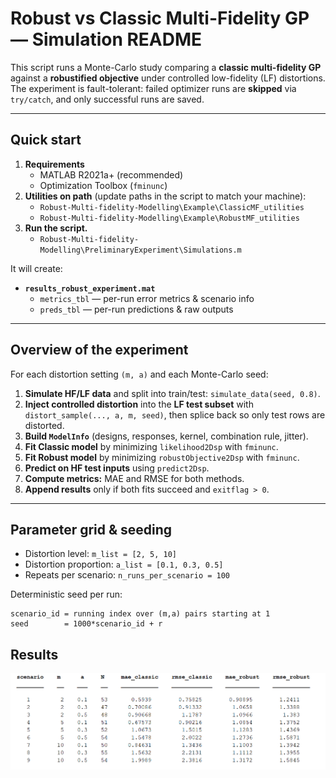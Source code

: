 # Robust vs Classic Multi-Fidelity GP — Simulation README

This script runs a Monte-Carlo study comparing a **classic multi-fidelity GP** against a **robustified objective** under controlled low-fidelity (LF) distortions. The experiment is fault-tolerant: failed optimizer runs are **skipped** via `try/catch`, and only successful runs are saved.

---

## Quick start

1. **Requirements**
   - MATLAB R2021a+ (recommended)
   - Optimization Toolbox (`fminunc`)
2. **Utilities on path** (update paths in the script to match your machine):
   - `Robust-Multi-fidelity-Modelling\Example\ClassicMF_utilities`
   - `Robust-Multi-fidelity-Modelling\Example\RobustMF_utilities`
3. **Run the script.**
     - `Robust-Multi-fidelity-Modelling\PreliminaryExperiment\Simulations.m`

It will create:

- **`results_robust_experiment.mat`**
  - `metrics_tbl` — per-run error metrics & scenario info
  - `preds_tbl` — per-run predictions & raw outputs

---

## Overview of the experiment

For each distortion setting `(m, a)` and each Monte-Carlo seed:

1. **Simulate HF/LF data** and split into train/test: `simulate_data(seed, 0.8)`.
2. **Inject controlled distortion** into the **LF test subset** with `distort_sample(..., a, m, seed)`, then splice back so only test rows are distorted.
3. **Build `ModelInfo`** (designs, responses, kernel, combination rule, jitter).
4. **Fit Classic model** by minimizing `likelihood2Dsp` with `fminunc`.
5. **Fit Robust model** by minimizing `robustObjective2Dsp` with `fminunc`.
6. **Predict on HF test inputs** using `predict2Dsp`.
7. **Compute metrics:** MAE and RMSE for both methods.
8. **Append results** only if both fits succeed and `exitflag > 0`.

---

## Parameter grid & seeding

- Distortion level: `m_list = [2, 5, 10]`
- Distortion proportion: `a_list = [0.1, 0.3, 0.5]`
- Repeats per scenario: `n_runs_per_scenario = 100`

Deterministic seed per run:
```text
scenario_id = running index over (m,a) pairs starting at 1
seed        = 1000*scenario_id + r
```
## Results

![Alt text](Results_simulationRobust.png)


